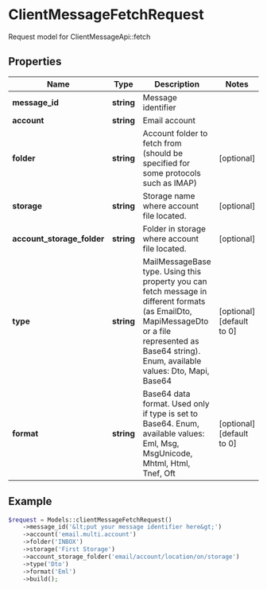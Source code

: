 # ClientMessageFetchRequest

Request model for ClientMessageApi::fetch

## Properties

Name | Type | Description | Notes
---- | ---- | ----------- | -----
**message_id** | **string**| Message identifier |
**account** | **string**| Email account |
**folder** | **string**| Account folder to fetch from (should be specified for some protocols such as IMAP) | [optional]
**storage** | **string**| Storage name where account file located. | [optional]
**account_storage_folder** | **string**| Folder in storage where account file located. | [optional]
**type** | **string**| MailMessageBase type. Using this property you can fetch message in different formats (as EmailDto, MapiMessageDto or a file represented as Base64 string).              Enum, available values: Dto, Mapi, Base64 | [optional] [default to 0]
**format** | **string**| Base64 data format. Used only if type is set to Base64. Enum, available values: Eml, Msg, MsgUnicode, Mhtml, Html, Tnef, Oft | [optional] [default to 0]

## Example
```php
$request = Models::clientMessageFetchRequest()
    ->message_id('&lt;put your message identifier here&gt;')
    ->account('email.multi.account')
    ->folder('INBOX')
    ->storage('First Storage')
    ->account_storage_folder('email/account/location/on/storage')
    ->type('Dto')
    ->format('Eml')
    ->build();
```


